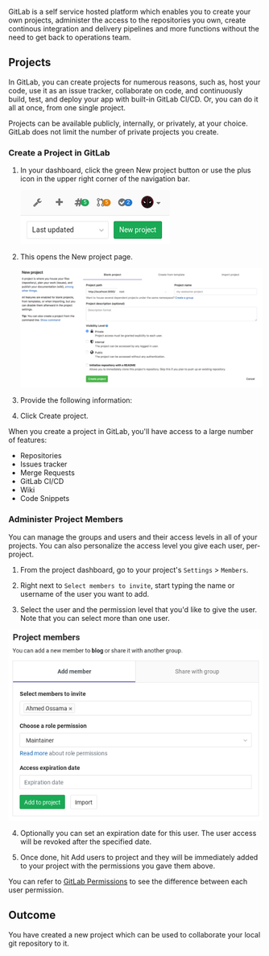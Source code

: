 GitLab is a self service hosted platform which enables you to create your own projects, administer the access to the 
repositories you own, create continous integration and delivery pipelines and more functions without the need to get 
back to operations team.

## Projects

In GitLab, you can create projects for numerous reasons, such as, host your code, use it as an issue tracker, 
collaborate on code, and continuously build, test, and deploy your app with built-in GitLab CI/CD. Or, you can do it 
all at once, from one single project.

Projects can be available publicly, internally, or privately, at your choice. GitLab does not limit the number of 
private projects you create.

### Create a Project in GitLab

1. In your dashboard, click the green New project button or use the plus icon in the upper right corner of the navigation bar.

   ![New Project](assets/create_new_project_button.png)

2. This opens the New project page.

   ![New Project Info](assets/create_new_project_info.png)

3. Provide the following information:

4. Click Create project.

When you create a project in GitLab, you'll have access to a large number of features:

  * Repositories
  * Issues tracker
  * Merge Requests
  * GitLab CI/CD
  * Wiki
  * Code Snippets

### Administer Project Members

You can manage the groups and users and their access levels in all of your projects. You can also personalize the access 
level you give each user, per-project.

1. From the project dashboard, go to your project's `Settings` > `Members`.

2. Right next to `Select members to invite`, start typing the name or username of the user you want to add.

3. Select the user and the permission level that you'd like to give the user. Note that you can select more than one user.

  ![Add User to Project](assets/add_user_to_project.png)
  
4. Optionally you can set an expiration date for this user. The user access will be revoked after the specified date.

5. Once done, hit Add users to project and they will be immediately added to your project with the permissions you gave them above.

You can refer to [GitLab Permissions](https://docs.gitlab.com/ee/user/permissions.html) to see the difference between each user permission.

## Outcome

You have created a new project which can be used to collaborate your local git repository to it.